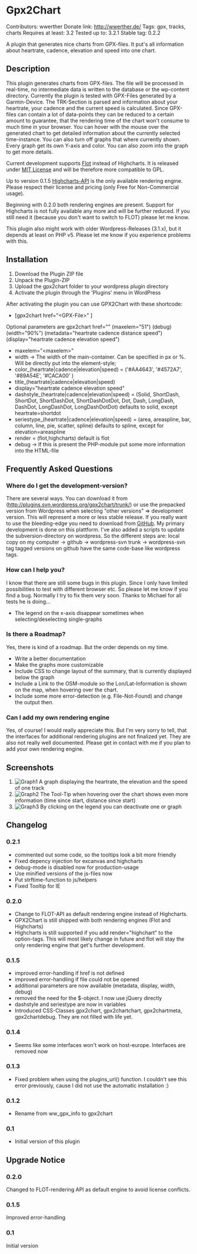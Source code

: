 # Gpx2Chart #

Contributors: wwerther
Donate link: http://wwerther.de/
Tags: gpx, tracks, charts
Requires at least: 3.2
Tested up to: 3.2.1
Stable tag: 0.2.2

A plugin that generates nice charts from GPX-files. It put's all information about heartrate, cadence, elevation and speed into one chart. 

## Description ##

This plugin generates charts from GPX-files. The file will be processed in real-time, no intermediate data is written to the database or the wp-content directory. Currently the plugin is tested with GPX-Files generated by a Garmin-Device.
The TRK-Section is parsed and information about your heartrate, your cadence and the current speed is calculated. Since GPX-files can contain a lot of data-points they can be reduced to a certain amount to guarantee, that the rendering time of the chart won't consume to much time in your browser.
You can hover with the mouse over the generated chart to get detailed information about the currently selected time-instance. You can also turn off graphs that where currently shown. Every graph get its own Y-axis and color.
You can also zoom into the graph to get more details.

Current development supports [Flot](http://code.google.com/p/flot/) instead of Highcharts. It is released under [MIT License](http://www.opensource.org/licenses/mit-license.php) and will be therefore more compatible to GPL.

Up to version 0.1.5 [Highcharts-API](http://www.highcharts.com/) is the only available rendering engine. Please respect their license and pricing (only Free for Non-Commercial usage).

Beginning with 0.2.0 both rendering engines are present. Support for Highcharts is not fully available any more and will be further reduced. If you still need it (because you don't want to switch to FLOT) please let me know.

This plugin also might work with older Wordpress-Releases (3.1.x), but it depends at least on PHP v5. Please let me know if you experience problems with this. 

## Installation ##

1. Download the Plugin ZIP file
1. Unpack the Plugin-ZIP
1. Upload the gpx2chart folder to your wordpress plugin directory
1. Activate the plugin through the 'Plugins' menu in WordPress

After activating the plugin you can use GPX2Chart with these shortcode:

* \[gpx2chart href="\<GPX-File\>" \]

Optional parameters are
gpx2chart href="<GPX-Source>" (maxelem="51") (debug) (width="90%") (metadata="heartrate cadence distance speed") (display="heartrate cadence elevation speed")

* maxelem="\<maxelem\>"
* width	\-\> The width of the main-container. Can be specified in px or %. Will be directly put into the element-style;
* color\_(heartrate|cadence|elevation|speed) = ('#AA4643', '#4572A7', '#89A54E', '#CACA00' )
* title\_(heartrate|cadence|elevation|speed)
* display="heartrate cadence elevation speed"
* dashstyle\_(heartrate|cadence|elevation|speed) = (Solid, ShortDash, ShortDot, ShortDashDot, ShortDashDotDot, Dot, Dash, LongDash, DashDot, LongDashDot, LongDashDotDot) defaults to solid, except heartrate=shortdot
* seriestype\_(heartrate|cadence|elevation|speed) = (area, areaspline, bar, column, line, pie, scatter, spline) defaults to spline, except for elevation=areaspline
* render = (flot,highcharts) default is flot
* debug \-\> If this is present the PHP-module put some more information into the HTML-file

## Frequently Asked Questions ##

### Where do I get the development-version? ###

There are several ways. You can download it from (http://plugins.svn.wordpress.org/gpx2chart/trunk/) or use the prepacked version from Wordpress when selecting "other versions" => development version. This will represent a more or less stable release.
If you really want to use the bleeding-edge you need to download from [GitHub](https://github.com/wwerther/Wordpress-GPX-Plugin). My primary development is done on this plattform. I've also added a scripts to update the subversion-directory on wordpress.
So the different steps are: local copy on my computer \-\> github \-\> wordpress-svn trunk \-\> wordpress-svn tag
tagged versions on github have the same code-base like wordpress tags.

### How can I help you? ###

I know that there are still some bugs in this plugin. Since I only have limited possibilities to test with different browser etc. So please let me know if you find a bug. Normally I try to fix them very soon. Thanks to Michael for all tests he is doing...

* The legend on the x-axis disappear sometimes when selecting/deselecting single-graphs

### Is there a Roadmap? ###

Yes, there is kind of a roadmap. But the order depends on my time.

* Write a better documentation
* Make the graphs more customizable
* Include CSS to change layout of the summary, that is currently displayed below the graph
* Include a Link to the OSM-module so the Lon/Lat-Information is shown on the map, when hovering over the chart.
* Include some more error-detection (e.g. File-Not-Found) and change the output then.

### Can I add my own rendering engine ###

Yes, of course! I would really appreciate this. But I'm very sorry to tell, that the interfaces for additional rendering plugins are not finalized yet. They are also not really well documented. Please get in contact with me if you plan to add your own rendering engine. 

## Screenshots ##

1. ![Graph1][screenshot1] A graph displaying the heartrate, the elevation and the speed of one track
2. ![Graph2][screenshot2] The Tool-Tip when hovering over the chart shows even more information (time since start, distance since start)
3. ![Graph3][screenshot3] By clicking on the legend you can deactivate one or graph

## Changelog ##

### 0.2.1 ###
* commented out some code, so the tooltips look a bit more friendly
* Fixed depency injection for excanvas and highcharts
* debug-mode is disabled now for production-usage
* Use minified versions of the js-files now
* Put strftime-function to js/helpers
* Fixed Tooltip for IE

### 0.2.0 ###

* Change to FLOT-API as default rendering engine instead of Highcharts. 
* GPX2Chart is still shipped with both rendering engines (Flot and Highcharts)
* Highcharts is still supported if you add render="highchart" to the option-tags. This will most likely change in future and flot will stay the only rendering engine that get's further development.

### 0.1.5 ###

* improved error-handling if href is not defined
* improved error-handling if file could not be opened
* additional parameters are now available (metadata, display, width, debug)
* removed the need for the $-object. I now use jQuery directly
* dashstyle and seriestype are now in variables
* Introduced CSS-Classes gpx2chart, gpx2chartchart, gpx2chartmeta, gpx2chartdebug. They are not filled with life yet.

### 0.1.4 ###

* Seems like some interfaces won't work on host-europe. Interfaces are removed now

### 0.1.3 ###

* Fixed problem when using the plugins\_url() function. I couldn't see this error previously, cause I did not use the automatic installation :)

### 0.1.2 ###

* Rename from ww\_gpx\_info to gpx2chart

### 0.1 ###

* Initial version of this plugin

## Upgrade Notice ##

### 0.2.0 ###

Changed to FLOT-rendering API as default engine to avoid license conflicts.

### 0.1.5 ###

Improved error-handling

### 0.1 ###

Initial version

[screenshot1]: https://github.com/wwerther/Wordpress-GPX-Plugin/raw/master/screenshots/screenshot-1.png "Graph1"
[screenshot2]: https://github.com/wwerther/Wordpress-GPX-Plugin/raw/master/screenshots/screenshot-2.png "Graph2"
[screenshot3]: https://github.com/wwerther/Wordpress-GPX-Plugin/raw/master/screenshots/screenshot-3.png "Graph3"
